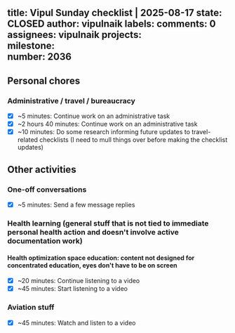 title:	Vipul Sunday checklist | 2025-08-17
state:	CLOSED
author:	vipulnaik
labels:	
comments:	0
assignees:	vipulnaik
projects:	
milestone:	
number:	2036
--
## Personal chores

### Administrative / travel / bureaucracy

- [x] ~5 minutes: Continue work on an administrative task
- [x] ~2 hours 40 minutes: Continue work on an administrative task
- [x] ~10 minutes: Do some research informing future updates to travel-related checklists (I need to mull things over before making the checklist updates)

## Other activities

### One-off conversations

- [x] ~5 minutes: Send a few message replies

### Health learning (general stuff that is not tied to immediate personal health action and doesn't involve active documentation work)

#### Health optimization space education: content not designed for concentrated education, eyes don't have to be on screen

- [x] ~20 minutes: Continue listening to a video
- [x] ~45 minutes: Start listening to a video

### Aviation stuff

- [x] ~45 minutes: Watch and listen to a video
